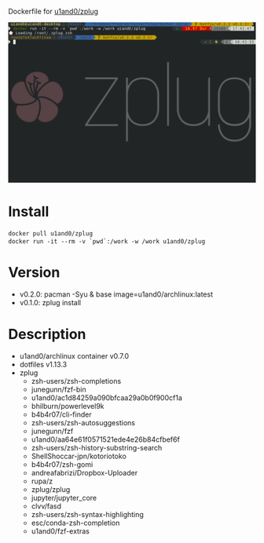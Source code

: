 Dockerfile for [u1and0/zplug](https://cloud.docker.com/repository/docker/u1and0/zplug)

![png](https://raw.githubusercontent.com/u1and0/docker_zplug/u1and0-patch-1-1/Screenshot%20from%202019-01-27%2017-44-12.png)

# Install

```
docker pull u1and0/zplug
docker run -it --rm -v `pwd`:/work -w /work u1and0/zplug
```

# Version
* v0.2.0: pacman -Syu & base image=u1and0/archlinux:latest
* v0.1.0: zplug install


# Description
* u1and0/archlinux container v0.7.0
* dotfiles v1.13.3
* zplug
    * zsh-users/zsh-completions
    * junegunn/fzf-bin
    * u1and0/ac1d84259a090bfcaa29a0b0f900cf1a
    * bhilburn/powerlevel9k
    * b4b4r07/cli-finder
    * zsh-users/zsh-autosuggestions
    * junegunn/fzf
    * u1and0/aa64e61f0571521ede4e26b84cfbef6f
    * zsh-users/zsh-history-substring-search
    * ShellShoccar-jpn/kotoriotoko
    * b4b4r07/zsh-gomi
    * andreafabrizi/Dropbox-Uploader
    * rupa/z
    * zplug/zplug
    * jupyter/jupyter_core
    * clvv/fasd
    * zsh-users/zsh-syntax-highlighting
    * esc/conda-zsh-completion
    * u1and0/fzf-extras
